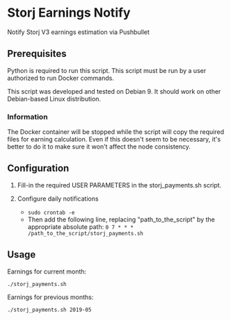 # Storj Earnings Notify
Notify Storj V3 earnings estimation via Pushbullet

## Prerequisites
Python is required to run this script.
This script must be run by a user authorized to run Docker commands.

This script was developed and tested on Debian 9.
It should work on other Debian-based Linux distribution.

### Information
The Docker container will be stopped while the script will copy the required files for earning calculation.
Even if this doesn't seem to be necessary, it's better to do it to make sure it won't affect the node consistency.

## Configuration
1. Fill-in the required USER PARAMETERS in the storj_payments.sh script.

2. Configure daily notifications
	* ``` sudo crontab -e ```
	* Then add the following line, replacing "path_to_the_script" by the appropriate absolute path: ``` 0 7 * * * /path_to_the_script/storj_payments.sh ```

## Usage
Earnings for current month:
```
./storj_payments.sh
```

Earnings for previous months:
```
./storj_payments.sh 2019-05
```
